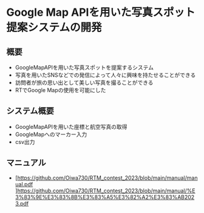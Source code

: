 # Google Map APIを用いた写真スポット提案システムの開発

## 概要
- GoogleMapAPIを用いた写真スポットを提案するシステム
- 写真を⽤いたSNSなどでの発信によって⼈々に興味を持たせることができる
- 訪問者が旅の思い出として美しい写真を撮ることができる
- RTでGoogle Mapの使⽤を可能にした

## システム概要
- GoogleMapAPIを用いた座標と航空写真の取得
- GoogleMapへのマーカー入力
- csv出力
 
## マニュアル
- [[https://github.com/Oiwa730/RTM_contest_2023/blob/main/manual/manual.pdf
]](https://github.com/Oiwa730/RTM_contest_2023/blob/main/manual/%E3%83%9E%E3%83%8B%E3%83%A5%E3%82%A2%E3%83%AB2023.pdf)https://github.com/Oiwa730/RTM_contest_2023/blob/main/manual/%E3%83%9E%E3%83%8B%E3%83%A5%E3%82%A2%E3%83%AB2023.pdf
